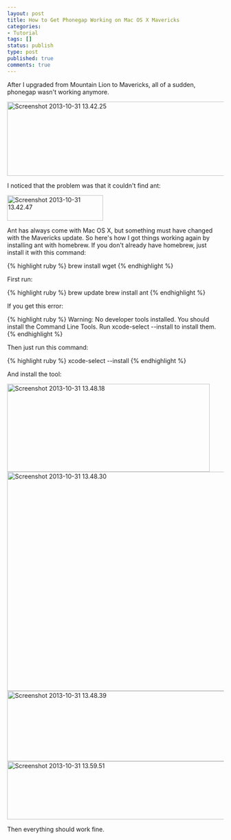 ```yaml
---
layout: post
title: How to Get Phonegap Working on Mac OS X Mavericks
categories:
- Tutorial
tags: []
status: publish
type: post
published: true
comments: true
---
```


After I upgraded from Mountain Lion to Mavericks, all of a sudden, phonegap wasn't working anymore.

<a href="http://www.adamwadeharris.com/assets/uploads/2013/10/Screenshot-2013-10-31-13.42.25.png"><img class="aligncenter size-full wp-image-426" alt="Screenshot 2013-10-31 13.42.25" src="{{site.url}}/assets/uploads/2013/10/Screenshot-2013-10-31-13.42.25.png" width="567" height="172" /></a>

I noticed that the problem was that it couldn't find ant:

<a href="http://www.adamwadeharris.com/assets/uploads/2013/10/Screenshot-2013-10-31-13.42.47.png"><img class="aligncenter size-full wp-image-427" alt="Screenshot 2013-10-31 13.42.47" src="{{site.url}}/assets/uploads/2013/10/Screenshot-2013-10-31-13.42.47.png" width="223" height="59" /></a>

Ant has always come with Mac OS X, but something must have changed with the Mavericks update. So here's how I got things working again by installing ant with homebrew. If you don't already have homebrew, just install it with this command:

{% highlight ruby %}
brew install wget
{% endhighlight %}

First run:

{% highlight ruby %}
brew update
brew install ant
{% endhighlight %}

If you get this error:

{% highlight ruby %}
Warning: No developer tools installed. You should install the Command Line Tools. Run xcode-select --install to install them.{% endhighlight %}

Then just run this command:

{% highlight ruby %}
xcode-select --install
{% endhighlight %}

And install the tool:

<a href="http://www.adamwadeharris.com/assets/uploads/2013/10/Screenshot-2013-10-31-13.48.18.png"><img class="aligncenter size-full wp-image-428" alt="Screenshot 2013-10-31 13.48.18" src="{{site.url}}/assets/uploads/2013/10/Screenshot-2013-10-31-13.48.18.png" width="471" height="204" /></a> <a href="http://www.adamwadeharris.com/assets/uploads/2013/10/Screenshot-2013-10-31-13.48.30.png"><img class="aligncenter size-full wp-image-429" alt="Screenshot 2013-10-31 13.48.30" src="{{site.url}}/assets/uploads/2013/10/Screenshot-2013-10-31-13.48.30.png" width="648" height="508" /></a> <a href="http://www.adamwadeharris.com/assets/uploads/2013/10/Screenshot-2013-10-31-13.48.39.png"><img class="aligncenter size-full wp-image-430" alt="Screenshot 2013-10-31 13.48.39" src="{{site.url}}/assets/uploads/2013/10/Screenshot-2013-10-31-13.48.39.png" width="506" height="163" /></a> <a href="http://www.adamwadeharris.com/assets/uploads/2013/10/Screenshot-2013-10-31-13.59.51.png"><img class="aligncenter size-full wp-image-431" alt="Screenshot 2013-10-31 13.59.51" src="{{site.url}}/assets/uploads/2013/10/Screenshot-2013-10-31-13.59.51.png" width="508" height="135" /></a>

Then everything should work fine.
